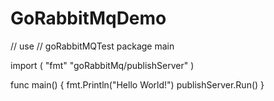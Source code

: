 # GoRabbitMqDemo
// use
// goRabbitMQTest
package main

import (
	"fmt"
	"goRabbitMq/publishServer"
)

func main() {
	fmt.Println("Hello World!")
	publishServer.Run()
}
